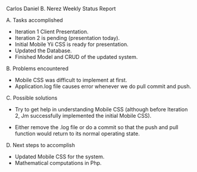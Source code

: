 Carlos Daniel B. Nerez Weekly Status Report

A. Tasks accomplished

- Iteration 1 Client Presentation.
- Iteration 2 is pending (presentation today).
- Initial Mobile Yii CSS is ready for presentation.
- Updated the Database.
- Finished Model and CRUD of the updated system.

B. Problems encountered

- Mobile CSS was difficult to implement at first.
- Application.log file causes error whenever we do pull commit and push.

C. Possible solutions

- Try to get help in understanding Mobile CSS (although before Iteration 2, Jm successfully implemented the initial Mobile CSS).

- Either remove the .log file or do a commit so that the push and pull function would return to its normal operating state.

D. Next steps to accomplish

- Updated Mobile CSS for the system.
- Mathematical computations in Php.